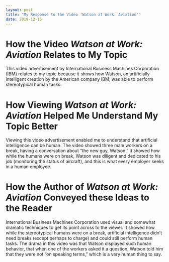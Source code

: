 ```yaml
---
layout: post
title: "My Response to the Video 'Watson at Work: Aviation'"
date: 2018-12-15
---
```


# How the Video *Watson at Work: Aviation* Relates to My Topic

This video advertisement by International Business Machines Corporation (IBM) relates to my topic because it shows how Watson, an artificially intelligent creation by the American company IBM, was able to perform stereotypical human tasks.

# How Viewing *Watson at Work: Aviation* Helped Me Understand My Topic Better

Viewing this video advertisement enabled me to understand that artificial intelligence can be human.
The video showed three male workers on a break, having a conversation about “the new guy, Watson.”
It showed how while the humans were on break, Watson was diligent and dedicated to his job (monitoring the status of aircraft), and this is what every employer seeks in a human employee.

# How the Author of *Watson at Work: Aviation* Conveyed these Ideas to the Reader

International Business Machines Corporation used visual and somewhat dramatic techniques to get its point across to the viewer.
It showed how while the stereotypical humans were on a break, artificial intelligence didn’t need breaks (except perhaps to charge) and could still perform human tasks.
The drama in this video was that Watson displayed such human behavior, that when one of the workers asked it a question, Watson told him that they were not “on speaking terms,” which is a very human thing to say.
